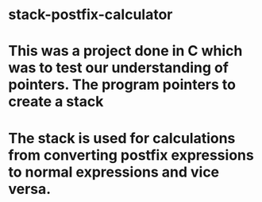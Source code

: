 # stack-postfix-calculator
# This was a project done in C which was to test our understanding of pointers. The program pointers to create a stack
# The stack is used for calculations from converting postfix expressions to normal expressions and vice versa.

